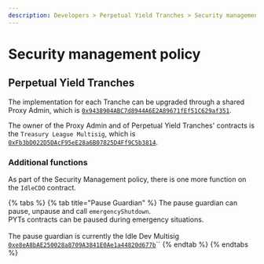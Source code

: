 ```yaml
---
description: Developers > Perpetual Yield Tranches > Security management policy
---
```


# Security management policy

## Perpetual Yield Tranches

The implementation for each Tranche can be upgraded through a shared Proxy Admin, which is [`0x9438904ABC7d8944A6E2A89671fEf51C629af351`](https://etherscan.io/address/0x9438904abc7d8944a6e2a89671fef51c629af351).

The owner of the Proxy Admin and of Perpetual Yield Tranches' contracts  is the `Treasury League Multisig`, which is [`0xFb3bD022D5DAcF95eE28a6B07825D4Ff9C5b3814`](https://etherscan.io/address/0xFb3bD022D5DAcF95eE28a6B07825D4Ff9C5b3814).

### Additional functions

As part of the Security Management policy, there is one more function on the `IdleCDO` contract.

{% tabs %}
{% tab title="Pause Guardian" %}
The pause guardian can pause, unpause and call `emergencyShutdown`.\
PYTs contracts can be paused during emergency situations.\
\
The pause guardian is currently the Idle Dev Multisig [`0xe8eA8bAE250028a8709A3841E0Ae1a44820d677b`](https://etherscan.io/address/0xe8eA8bAE250028a8709A3841E0Ae1a44820d677b)``
{% endtab %}
{% endtabs %}
